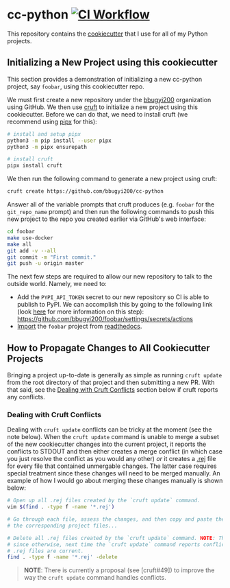 # cc-python [![CI Workflow](https://github.com/bbugyi200/cc-python/actions/workflows/ci.yml/badge.svg)](https://github.com/bbugyi200/cc-python/actions/workflows/ci.yml)

This repository contains the [cookiecutter] that I use for all of my Python
projects.

[cookiecutter]: https://github.com/cookiecutter/cookiecutter

## Initializing a New Project using this cookiecutter

This section provides a demonstration of initializing a new cc-python project,
say `foobar`, using this cookiecutter repo.

We must first create a new repository under the [bbugyi200] organization using
GitHub. We then use [cruft][3] to initialize a new project using this
cookiecutter. Before we can do that, we need to install cruft (we recommend
using [pipx] for this):

```bash
# install and setup pipx
python3 -m pip install --user pipx
python3 -m pipx ensurepath

# install cruft
pipx install cruft
```

We then run the following command to generate a new project using cruft:

```bash
cruft create https://github.com/bbugyi200/cc-python
```

Answer all of the variable prompts that cruft produces (e.g. `foobar` for the
`git_repo_name` prompt) and then run the following commands to push this new
project to the repo you created earlier via GitHub's web interface:

```bash
cd foobar
make use-docker
make all
git add -v --all
git commit -m "First commit."
git push -u origin master
```

The next few steps are required to allow our new repository to talk to the
outside world. Namely, we need to:

* Add the `PYPI_API_TOKEN` secret to our new repository so CI is able to
  publish to PyPI. We can accomplish this by going to the following link (look
  [here][1] for more information on this step):
  https://github.com/bbugyi200/foobar/settings/secrets/actions
* [Import](https://readthedocs.org/dashboard/) the `foobar` project from
  [readthedocs][2].

[bbugyi200]: https://github.com/bbugyi200?tab=repositories
[cruft]: https://github.com/cruft/cruft
[pipx]: https://github.com/pypa/pipx

## How to Propagate Changes to All Cookiecutter Projects

Bringing a project up-to-date is generally as simple as running `cruft update`
from the root directory of that project and then submitting a new PR.  With
that said, see the [Dealing with Cruft
Conflicts](#dealing-with-cruft-conflicts) section below if cruft reports any
conflicts.

### Dealing with Cruft Conflicts

Dealing with `cruft update` conflicts can be tricky at the moment (see the note
below). When the `cruft update` command is unable to merge a subset of the new
cookiecutter changes into the current project, it reports the conflicts to
STDOUT and then either creates a merge conflict (in which case you just resolve
the conflict as you would any other) _or_ it creates a [.rej][4] file for every
file that contained unmergable changes. The latter case requires special
treatment since these changes will need to be merged manually. An example of
how I would go about merging these changes manually is shown below:

```bash
# Open up all .rej files created by the `cruft update` command.
vim $(find . -type f -name '*.rej')

# Go through each file, assess the changes, and then copy and paste them (if desirable) into
# the corresponding project files...

# Delete all .rej files created by the `cruft update` command. NOTE: This step is important
# since otherwise, next time the `cruft update` command reports conflicts, we won't know which
# .rej files are current. 
find . -type f -name '*.rej' -delete
```

> **NOTE**: There is currently a proposal (see [cruft#49]) to improve the way
> the `cruft update` command handles conflicts.

[1]: https://packaging.python.org/guides/publishing-package-distribution-releases-using-github-actions-ci-cd-workflows
[2]: https://docs.readthedocs.io/en/stable/
[3]: https://github.com/cruft/cruft/issues/49
[4]: https://stackoverflow.com/questions/34585865/what-are-rej-files-which-are-created-during-merge
